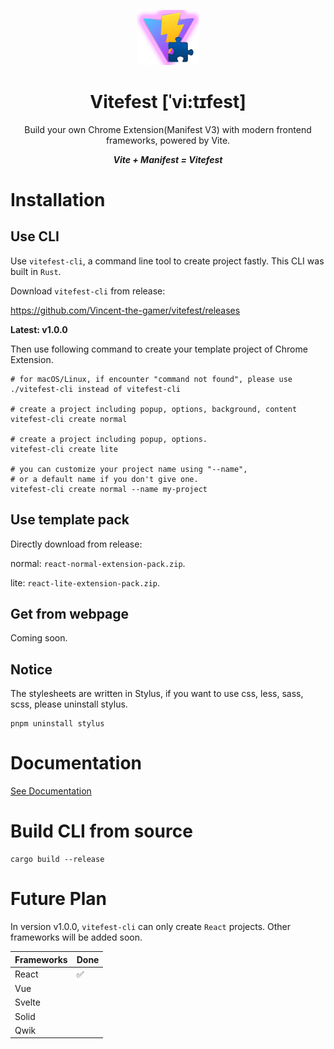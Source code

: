 <p align="center">
    <img src="./.github/imgs//vitefest.png" alt="vitefest" style="width: 100px;"/>
    <h1 align="center">Vitefest  [ˈvi:tɪfest]</h1>
</p>

<p align="center">Build your own Chrome Extension(Manifest V3) with modern frontend frameworks, powered by Vite.</p>

<p align="center" style="font-style: italic; font-weight: bold;">Vite + Manifest = Vitefest<p>

# Installation

## Use CLI
Use `vitefest-cli`, a command line tool to create project fastly. This CLI was built in `Rust`.

Download `vitefest-cli` from release:

https://github.com/Vincent-the-gamer/vitefest/releases

**Latest: v1.0.0**

Then use following command to create your template project of Chrome Extension.

```shell
# for macOS/Linux, if encounter "command not found", please use ./vitefest-cli instead of vitefest-cli

# create a project including popup, options, background, content
vitefest-cli create normal

# create a project including popup, options.
vitefest-cli create lite

# you can customize your project name using "--name", 
# or a default name if you don't give one.
vitefest-cli create normal --name my-project
```

## Use template pack
Directly download from release:

normal: `react-normal-extension-pack.zip`.

lite: `react-lite-extension-pack.zip`.

## Get from webpage
Coming soon.

## Notice
The stylesheets are written in Stylus, if you want to use css, less, sass, scss, please uninstall stylus.
```shell
pnpm uninstall stylus
```

# Documentation
[See Documentation](https://vincent-the-gamer.github.io/vitefest-docs/)

# Build CLI from source

```shell
cargo build --release
```

# Future Plan
In version v1.0.0, `vitefest-cli` can only create `React` projects. Other frameworks will be added soon.

| Frameworks | Done |
|     --     | --   |
| React      |  ✅  |
| Vue        |      |
| Svelte     |      |
| Solid      |      |
| Qwik       |      |